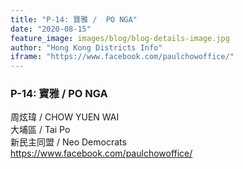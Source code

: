 ```yaml
---
title: "P-14: 寶雅 /  PO NGA"
date: "2020-08-15"
feature_image: images/blog/blog-details-image.jpg
author: "Hong Kong Districts Info"
iframe: "https://www.facebook.com/paulchowoffice/"
---
```


### P-14: 寶雅 /  PO NGA  
周炫瑋 /  CHOW YUEN WAI  
大埔區 / Tai Po  
新民主同盟 /  Neo Democrats  
https://www.facebook.com/paulchowoffice/

